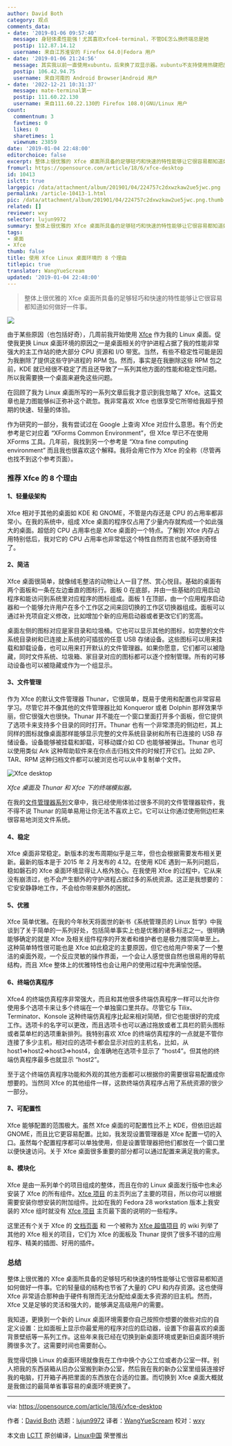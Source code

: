 ```yaml
---
author: David Both
category: 观点
comments_data:
- date: '2019-01-06 09:57:40'
  message: 身轻体柔性能强！尤其喜欢xfce4-terminal，不管DE怎么换终端总是她
  postip: 112.87.14.12
  username: 来自江苏淮安的 Firefox 64.0|Fedora 用户
- date: '2019-01-06 21:24:56'
  message: 其实我以前一直使用xubuntu，后来换了双显示器。xubuntu不支持使用热键把应用程序窗口在显示器之间移动，必须使用鼠标拖动。就是因此放弃了Xfce。
  postip: 106.42.94.75
  username: 来自河南的 Android Browser|Android 用户
- date: '2022-12-21 10:31:37'
  message: mate-terminal第一
  postip: 111.60.22.130
  username: 来自111.60.22.130的 Firefox 108.0|GNU/Linux 用户
count:
  commentnum: 3
  favtimes: 0
  likes: 0
  sharetimes: 1
  viewnum: 23859
date: '2019-01-04 22:48:00'
editorchoice: false
excerpt: 整体上很优雅的 Xfce 桌面所具备的足够轻巧和快速的特性能够让它很容易都知道如何做好一件事。
fromurl: https://opensource.com/article/18/6/xfce-desktop
id: 10413
islctt: true
largepic: /data/attachment/album/201901/04/224757c2dxwzkaw2ue5jwc.png
permalink: /article-10413-1.html
pic: /data/attachment/album/201901/04/224757c2dxwzkaw2ue5jwc.png.thumb.jpg
related: []
reviewer: wxy
selector: lujun9972
summary: 整体上很优雅的 Xfce 桌面所具备的足够轻巧和快速的特性能够让它很容易都知道如何做好一件事。
tags:
- 桌面
- Xfce
thumb: false
title: 使用 Xfce Linux 桌面环境的 8 个理由
titlepic: true
translator: WangYueScream
updated: '2019-01-04 22:48:00'
---
```



> 
> 整体上很优雅的 Xfce 桌面所具备的足够轻巧和快速的特性能够让它很容易都知道如何做好一件事。
> 
> 
> 


![](/data/attachment/album/201901/04/224757c2dxwzkaw2ue5jwc.png)


由于某些原因（也包括好奇），几周前我开始使用 [Xfce](https://xfce.org/) 作为我的 Linux 桌面。促使我更换 Linux 桌面环境的原因之一是桌面相关的守护进程占据了我的性能非常强大的主工作站的绝大部分 CPU 资源和 I/O 带宽。当然，有些不稳定性可能是因为我删除了提供这些守护进程的 RPM 包。然而，事实是在我删除这些 RPM 包之前，KDE 就已经很不稳定了而且还导致了一系列其他方面的性能和稳定性问题。所以我需要换一个桌面来避免这些问题。


在回顾了我为 Linux 桌面所写的一系列文章后我才意识到我忽略了 Xfce。这篇文章也是力图能够纠正弥补这个疏忽。我非常喜欢 Xfce 也很享受它所带给我超乎预期的快速、轻量的体验。


作为研究的一部分，我有尝试过在 Google 上查询 Xfce 对应什么意思。有个历史参考是它对应着 “XForms Common Environment”，但 Xfce 早已不在使用 XForms 工具。几年前，我找到另一个参考是 “Xtra fine computing environment” 而且我也很喜欢这个解释。我将会用它作为 Xfce 的全称（尽管再也找不到这个参考页面）。


### 推荐 Xfce 的 8 个理由


#### 1、轻量级架构


Xfce 相对于其他的桌面如 KDE 和 GNOME，不管是内存还是 CPU 的占用率都非常小。在我的系统中，组成 Xfce 桌面的程序仅占用了少量内存就构成一个如此强大的桌面。超低的 CPU 占用率也是 Xfce 桌面的一个特点。了解到 Xfce 内存占用特别低后，我对它的 CPU 占用率也非常低这个特性自然而言也就不感到奇怪了。


#### 2、简洁


Xfce 桌面很简单，就像绒毛整洁的动物让人一目了然、赏心悦目。基础的桌面有两个面板和一条在左边垂直的图标行。面板 0 在底部，并由一些基础的应用启动程序和能访问到系统里对应程序的图标组成。面板 1 在顶部，由一个应用程序启动器和一个能够允许用户在多个工作区之间来回切换的工作区切换器组成。面板可以通过补充项自定义修改，比如增加个新的应用启动器或者更改它们的宽高。


桌面左侧的图标对应是家目录和垃圾桶。它也可以显示其他的图标，如完整的文件系统目录树和已连接上系统的可插拔的任意 USB 存储设备。这些图标可以用来挂载和卸载设备，也可以用来打开默认的文件管理器。如果你愿意，它们都可以被隐藏，同时文件系统、垃圾箱、家目录对应的图标都可以逐个控制管理。所有的可移动设备也可以被隐藏或作为一个组显示。


#### 3、文件管理


作为 Xfce 的默认文件管理器 Thunar，它很简单，既易于使用和配置也非常容易学习。尽管它并不像其他的文件管理器比如 Konqueror 或者 Dolphin 那样效果华丽，但它很强大也很快。Thunar 并不能在一个窗口里面打开多个面板，但它提供了选项卡来支持多个目录的同时打开。Thunar 也有一个非常漂亮的侧边栏，其上同样的图标就像桌面那样能够显示完整的文件系统目录树和所有已连接的 USB 存储设备。设备能够被挂载和卸载，可移动媒介如 CD 也能够被弹出。Thunar 也可以使用类似 Ark 这种帮助软件来在你点击归档文件的时候打开它们。比如 ZIP、TAR、RPM 这种归档文件都可以被浏览也可以从中复制单个文件。


![Xfce desktop](/data/attachment/album/201901/04/224833vmmoz16pesulpp7p.png "Xfce desktop")


*Xfce 桌面及 Thunar 和 Xfce 下的终端模拟器。*


在我的[文件管理器系列](https://opensource.com/sitewide-search?search_api_views_fulltext=David%20Both%20File%20managers)文章中，我已经使用体验过很多不同的文件管理器软件，我不得不说 Thunar 的简单易用让你无法不喜欢上它。它可以让你通过使用侧边栏来很容易地浏览文件系统。


#### 4、稳定


Xfce 桌面非常稳定。新版本的发布周期似乎是三年，但也会根据需要发布相关更新。最新的版本是于 2015 年 2 月发布的 4.12。在使用 KDE 遇到一系列问题后，稳如磐石的 Xfce 桌面环境显得让人格外放心。在我使用 Xfce 的过程中，它从来没有崩溃过，也不会产生额外的守护进程占据过多的系统资源。这正是我想要的：它安安静静地工作，不会给你带来额外的困扰。


#### 5、优雅


Xfce 简单优雅。在我的今年秋天将面世的新书《系统管理员的 Linux 哲学》中我谈到了关于简单的一系列好处，包括简单事实上也是优雅的诸多标志之一。很明确能够确定的就是 Xfce 及相关组件程序的开发者和维护者也是极力推崇简单至上。这种简单特性很可能也是 Xfce 如此稳定的主要原因，但它也给用户带来了一个整洁的桌面外观，一个反应灵敏的操作界面，一个会让人感觉很自然也很易用的导航结构，而且 Xfce 整体上的优雅特性也会让用户的使用过程中充满愉悦感。


#### 6、终端仿真程序


Xfce4 的终端仿真程序非常强大，而且和其他很多终端仿真程序一样可以允许你使用多个选项卡来让多个终端在一个单独窗口里共存。尽管它与 Tilix、Terminator、Konsole 这种终端仿真程序比起来相对简陋，但它也能很好的完成工作。选项卡的名字可以更改，而且选项卡也可以通过拖放或者工具栏的箭头图标或者菜单栏的选项重新排列。我特别喜欢 Xfce 的终端仿真程序的一点就是不管你连接了多少主机，相对应的选项卡都会显示对应的主机名，比如，从 host1=>host2=>host3=>host4，会准确地在选项卡显示了 “host4”。但其他的终端仿真程序最多也就显示 “host2”。


至于这个终端仿真程序功能和外观的其他方面都可以根据你的需要很容易配置成你想要的。当然同 Xfce 的其他组件一样，这款终端仿真程序占用了系统资源的很少一部分。


#### 7、可配置性


Xfce 能够配置的范围极大。虽然 Xfce 桌面的可配置性比不上 KDE，但依旧远超 GNOME，而且比它更容易配置。比如，我发现设置管理器是 Xfce 配置一切的入口。虽然每个配置程序都可以单独使用，但是设置管理器把他们都放在一个窗口里以便快速访问。关于 Xfce 桌面很多重要的部分都可以通过配置来满足我的需求。


#### 8、模块化


Xfce 是由一系列单个的项目组成的整体，而且在你的 Linux 桌面发行版中也未必安装了 Xfce 的所有组件。[Xfce 项目](https://xfce.org/projects) 的主页列出了主要的项目，所以你可以根据需要安装你想安装的附加组件。比如在我的 Fedora 28 workstation 版本上我安装的 Xfce 组时就没有 [Xfce 项目](https://xfce.org/projects) 主页最下面的说明的一些程序。


这里还有个关于 Xfce 的 [文档页面](https://docs.xfce.org/) 和 一个被称为 [Xfce 超值项目](https://goodies.xfce.org/) 的 wiki 列举了其他的 Xfce 相关的项目，它们为 Xfce 的面板及 Thunar 提供了很多不错的应用程序、精美的插图、好用的插件。


### 总结


整体上很优雅的 Xfce 桌面所具备的足够轻巧和快速的特性能够让它很容易都知道如何做好一件事。它的轻量级的结构也节省了大量的 CPU 和内存资源。这也使得 Xfce 非常适合那种由于硬件有限而无法分配给桌面太多资源的旧主机。然而，Xfce 又是足够的灵活和强大的，能够满足高级用户的需要。


我知道，更换到一个新的 Linux 桌面环境需要你自己按照你想要的做些对应的自定义设置：比如面板上显示你最爱用的程序对应的启动器，设置下你最喜欢的桌面背景壁纸等一系列工作。这些年来我已经在切换到新桌面环境或更新旧桌面环境折腾很多次了。这需要时间也需要耐心。


我觉得切换 Linux 的桌面环境就像我在工作中换个办公工位或者办公室一样。别人把我的东西装箱从旧办公室搬到新办公室，然后我在我的新办公室里组装连接好我的电脑，打开箱子再把里面的东西放在合适的位置。而切换到 Xfce 桌面大概就是我做过的最简单省事容易的桌面环境更换了。




---


via: <https://opensource.com/article/18/6/xfce-desktop>


作者：[David Both](https://opensource.com/users/dboth) 选题：[lujun9972](https://github.com/lujun9972) 译者：[WangYueScream](https://github.com/WangYueScream) 校对：[wxy](https://github.com/wxy)


本文由 [LCTT](https://github.com/LCTT/TranslateProject) 原创编译，[Linux中国](https://linux.cn/) 荣誉推出